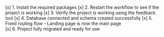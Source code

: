 [x] 1. Install the required packages
[x] 2. Restart the workflow to see if the project is working
[x] 3. Verify the project is working using the feedback tool
[x] 4. Database connected and schema created successfully
[x] 5. Fixed routing flow - Landing page is now the main page  
[x] 6. Project fully migrated and ready for use